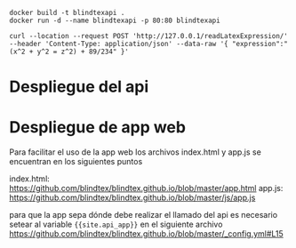 

```
docker build -t blindtexapi .
docker run -d --name blindtexapi -p 80:80 blindtexapi
```

```
curl --location --request POST 'http://127.0.0.1/readLatexExpression/' --header 'Content-Type: application/json' --data-raw '{ "expression":"(x^2 + y^2 = z^2) + 89/234" }'
```

# Despliegue del api


# Despliegue de app web

Para facilitar el uso de la app web los archivos index.html y app.js se encuentran en los siguientes puntos

index.html: https://github.com/blindtex/blindtex.github.io/blob/master/app.html
app.js: https://github.com/blindtex/blindtex.github.io/blob/master/js/app.js

para que la app sepa dónde debe realizar el llamado del api es necesario setear al variable `{{site.api_app}}` en el siguiente archivo https://github.com/blindtex/blindtex.github.io/blob/master/_config.yml#L15

